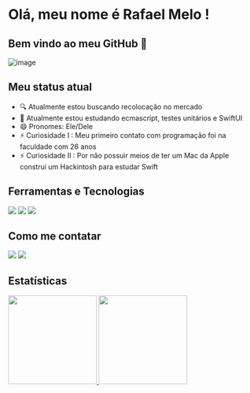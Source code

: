 # Olá, meu nome é Rafael Melo ! 
## Bem vindo ao meu GitHub 🤗

![image](https://media.tenor.com/p0kz7NOqxTkAAAAd/kaito-typing.gif)

## Meu status atual
- 🔍 Atualmente estou buscando recolocação no mercado
- 🌱 Atualmente estou estudando ecmascript, testes unitários e SwiftUI
- 😄 Pronomes: Ele/Dele
- ⚡ Curiosidade I  : Meu primeiro contato com programação foi na faculdade com 26 anos
- ⚡ Curiosidade II : Por não possuir meios de ter um Mac da Apple construi um Hackintosh para estudar Swift

## Ferramentas e Tecnologias
<div>
<img src="https://img.shields.io/badge/Swift-FA7343?style=for-the-badge&logo=swift&logoColor=white">
<img src="https://img.shields.io/badge/Xcode-007ACC?style=for-the-badge&logo=Xcode&logoColor=white">
<img src="https://img.shields.io/badge/App_Store-0D96F6?style=for-the-badge&logo=app-store&logoColor=white">
</div>

## Como me contatar
<div>
<a href = "mailto:rafaelnmelo@live.com"><img src="https://img.shields.io/badge/Microsoft_Outlook-0078D4?style=for-the-badge&logo=microsoft-outlook&logoColor=white" target="_blank"></a>
<a href="https://www.linkedin.com/in/rafaelnmelo/" target="_blank"><img src="https://img.shields.io/badge/-LinkedIn-%230077B5?style=for-the-badge&logo=linkedin&logoColor=white" target="_blank"></a>   
</div>

## Estatísticas
<div>
<a href="https://github.com/rafaelnmelo">
<img height="180em" src="https://github-readme-stats.vercel.app/api/top-langs/?username=rafaelnmelo&layout=compact&langs_count=7&theme=dracula"/>
<img height="180em" src="https://github-readme-stats.vercel.app/api?username=rafaelnmelo&show_icons=true&theme=dracula&include_all_commits=true&count_private=true"/>
</div>
  
  
